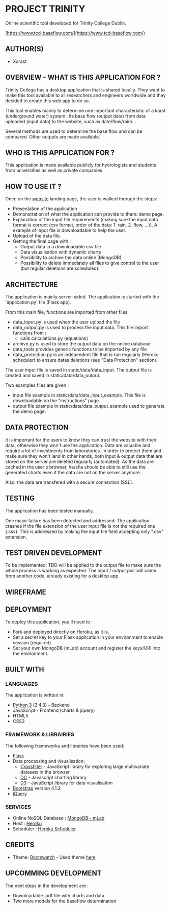 # PROJECT TRINITY

Online scientific tool developed for Trinity College Dublin.

[https://www.tcd-baseflow.com/](https://www.tcd-baseflow.com/)

## AUTHOR(S)

* Xorast

## OVERVIEW - WHAT IS THIS APPLICATION FOR ?

Trinity College has a desktop application that is shared locally. They want to make this tool available to all researchers and engineers worldwide and they decided to create this web app to do so.

This tool enables mainly to determine one important characteristic of a karst (underground water) system : its base flow (output data) from data uploaded (input data) to the website, such as date/flow/rain/...

Several methods are used to determine the base flow and can be compared. Other outputs are made available.

   
## WHO IS THIS APPLICATION FOR ?

This application is made available publicly for hydrologists and students from universities as well as private companies.


## HOW TO USE IT ?

Once on the [website](https://www.tcd-baseflow.com/) landing page, the user is walked through the steps:

* Presentation of the application
* Demonstration of what the application can provide to them: demo page. 
* Explanation of the input file requirements (making sure the input data format is correct (csv format, order of the data: 1. rain, 2. flow, ...)). A example of input file is downloadable to help the user.
* Upload of the data file.
* Getting the final page with :
  * Output data in a downloadable csv file
  * Data visualisation with dynamic charts
  * Possibility to archive the data online (MongoDB)
  * Possibility to delete immediately all files to give control to the user (but regular deletions are scheduled).


## ARCHITECTURE 

The application is mainly server-sided. The application is started with the 'application.py' file (Flask app).

From this main file, functions are imported from other files:
* data_input.py is used when the user upload the file
* data_output.py is used to process the input data. This file import functions from :
    * calls calculations.py (equations)
* archive.py is used to store the output data on the online database
* data_tools provides generic functions to be imported by any file
* data_protection.py is an independent file that is run regularly (Heroku scheduler) to ensure datas deletions (see "Data Protection" section).


The user input file is saved in static/data/data_input.
The output file is created and saved in static/data/data_output.

Two examples files are given :
* input file example in static/data/data_input_example. This file is downloadable on the "instructions" page.
* output file example in static/data/data_output_example used to generate the demo page.



## DATA PROTECTION 

It is important for the users to know they can trust the website with their data, otherwise they won't use the application. Data are valuable and require a lot of investments from laboratories. 
In order to protect them and make sure they won't land in other hands, both input & output data that are stored on the server are deleted regularly (automated).
As the data are cached in the user's browser, he/she should be able to still use the generated charts even if the data are not on the server anymore.

Also, the data are transfered with a secure connection (SSL).


## TESTING

The application has been tested manually.

One major failure has been detected and addressed: 
The application crashes if the file extension of the user input file is not the required one (.csv). This is addressed by making the input file field accepting only ".csv" extension.


## TEST DRIVEN DEVELOPMENT

To be implemented:
TDD will be applied to the output file to make sure the whole process is working as expected.
The input / output pair will come from another code, already existing for a desktop app.

## WIREFRAME


## DEPLOYMENT

To deploy this application, you'll need to :

* Fork and deployed directly on Heroku, as it is.
* Set a secret key to your Flask application in your environment to enable session (required).
* Set your own MongoDB (mLab) account and register the keys/URI into the environment.


## BUILT WITH
### LANGUAGES
The application is written in:
* [Python 3](https://www.python.org/) (3.4.3) - Backend
* JavaScript - Frontend (charts & jquery)
* HTML5 
* CSS3

### FRAMEWORK & LIBRAIRIES
The following frameworks and librairies have been used:
* [Flask](http://flask.pocoo.org/)
* Data processing and visualisation:
    * [Crossfilter](http://square.github.io/crossfilter/) - JavaScript library for exploring large multivariate datasets in the browser
    * [DC](https://dc-js.github.io/dc.js/) -  Javascript charting library
    * [D3](https://d3js.org/) - JavaScript library for data visualisation
* [Bootstrap](http://getbootstrap.com/) version 4.1.2
* [jQuery](https://jquery.com/)

### SERVICES
* Online NoSQL Database : [MongoDB - mLab](https://mlab.com/)
* Host : [Heroku](https://heroku.com)
* Scheduler : [Heroku Scheduler](https://devcenter.heroku.com/articles/scheduler)

## CREDITS
* Theme: [Bootswatch](https://bootswatch.com/) - Used theme [here](https://bootswatch.com/cyborg/)

## UPCOMMING DEVELOPMENT
The next steps in the development are :

* Downloadable .pdf file with charts and data
* Two more models for the baseflow determination